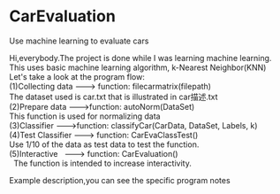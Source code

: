 # CarEvaluation
Use machine learning to evaluate cars

Hi,everybody.The project is done while I was learning machine learning.  
This uses basic machine learning algorithm, k-Nearest Neighbor(KNN)  
Let's take a look at the program flow:  
(1)Collecting data ---> function: filecarmatrix(filepath)   
   The dataset used is car.txt that is illustrated in car描述.txt  
(2)Prepare data --->function: autoNorm(DataSet)    
   This function is used for normalizing data    
(3)Classifier --->function: classifyCar(CarData, DataSet, Labels, k)    
(4)Test Classifier ---> function: CarEvaClassTest()     
   Use 1/10 of the data as test data to test the function.   
(5)Interactive   ---> function: CarEvaluation()     
   The function is intended to increase interactivity.    
    
 Example description,you can see the specific program notes
